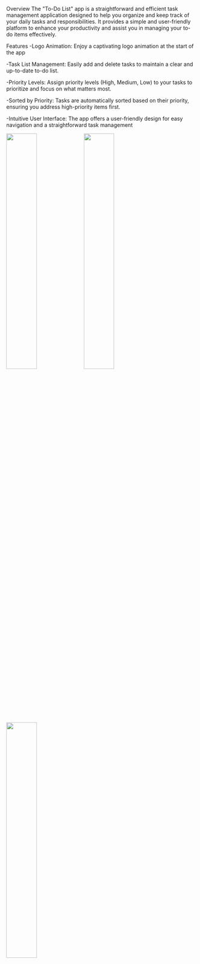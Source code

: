 Overview
The "To-Do List" app is a straightforward and efficient task management application designed to help you organize and keep track of your daily tasks and responsibilities. It provides a simple and user-friendly platform to enhance your productivity and assist you in managing your to-do items effectively.

Features
-Logo Animation: Enjoy a captivating logo animation at the start of the app

-Task List Management: Easily add and delete tasks to maintain a clear and up-to-date to-do list.

-Priority Levels: Assign priority levels (High, Medium, Low) to your tasks to prioritize and focus on what matters most.

-Sorted by Priority: Tasks are automatically sorted based on their priority, ensuring you address high-priority items first.

-Intuitive User Interface: The app offers a user-friendly design for easy navigation and a straightforward task management

<img src="https://github.com/vedant15708/MAD_Assignment-2_21012011059/assets/98215447/88706a26-601b-4972-abad-a4de51b9782f" width=40% height=40%>

<img src="https://github.com/vedant15708/MAD_Assignment-2_21012011059/assets/98215447/aad88818-5988-4936-a50d-e1d18dd5fa2f" width=40% height=40%>

<img src="https://github.com/vedant15708/MAD_Assignment-2_21012011059/assets/98215447/8cf6d805-3c29-44ac-b0b3-055fb582fab9" width=40% height=40%>
